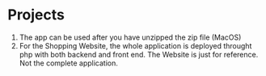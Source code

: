 # Projects

1. The app can be used after you have unzipped the zip file (MacOS)
2. For the Shopping Website, the whole application is deployed throught php with both backend and front end.
   The Website is just for reference. Not the complete application. 
